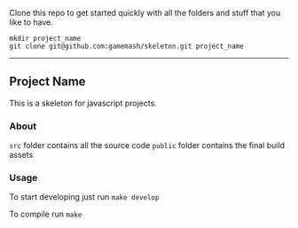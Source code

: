 Clone this repo to get started quickly with all the folders and stuff that you like to have.

```
mkdir project_name
git clone git@github.com:gamemash/skeleton.git project_name
```

--------------------------------------------------------------

Project Name
------------

This is a skeleton for javascript projects.


### About


`src` folder contains all the source code
`public` folder contains the final build assets

### Usage

To start developing just run `make develop`

To compile run `make`